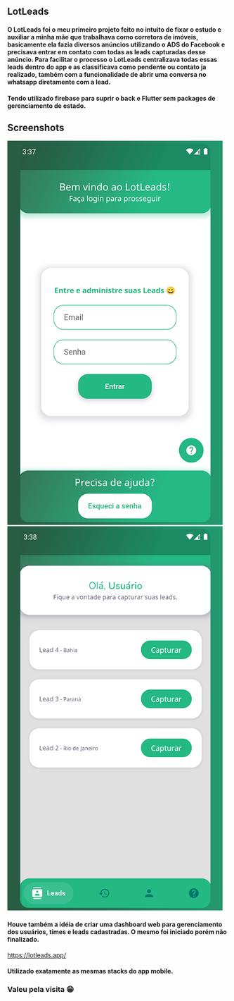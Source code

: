 ## LotLeads
#### O LotLeads foi o meu primeiro projeto feito no intuito de fixar o estudo e auxiliar a minha mãe que trabalhava como corretora de imóveis, basicamente ela fazia diversos anúncios utilizando o ADS do Facebook e precisava entrar em contato com todas as leads capturadas desse anúncio. Para facilitar o processo o LotLeads centralizava todas essas leads dentro do app e as classificava como pendente ou contato ja realizado, também com a funcionalidade de abrir uma conversa no whatsapp diretamente com a lead.

#### Tendo utilizado firebase para suprir o back e Flutter sem packages de gerenciamento de estado.


## Screenshots
![Screenshot](screenshot0.webp)
![Screenshot](screenshot1.webp)

#### Houve também a idéia de criar uma dashboard web para gerenciamento dos usuários, times e leads cadastradas. O mesmo foi iniciado porém não finalizado.
https://lotleads.app/

#### Utilizado exatamente as mesmas stacks do app mobile.

### Valeu pela visita 😁
